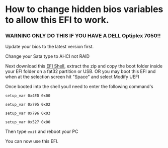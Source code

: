 # How to change hidden bios variables to allow this EFI to work.

### WARNING ONLY DO THIS IF YOU HAVE A DELL Optiplex 7050!!

Update your bios to the latest version first.

Change your Sata type to AHCI not RAID

Next download this [EFI Shell](https://github.com/lukeshondas/Dell-Latitude-5290-Opencore/blob/main/EFI%20Shell.zip), extract the zip and copy the boot folder inside your EFI folder on a fat32 partition or USB. 
OR you may boot this EFI and when at the selection screen hit "Space" and select Modify UEFI

Once booted into the shell youll need to enter the following command's

`setup_var 0x4ED 0x00`

`setup_var 0x795 0x02`

`setup_var 0x796 0x03`

`setup_var 0x527 0x00`

Then type `exit` and reboot your PC

You can now use this EFI.

